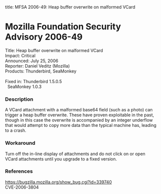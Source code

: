 title: MFSA 2006-49: Heap buffer overwrite on malformed VCard

<h1>Mozilla Foundation Security Advisory 2006-49</h1>

<p><span class="label">Title:</span>      Heap buffer overwrite on malformed VCard<br/>
<span class="label">Impact:</span>     Critical<br/>
<span class="label">Announced:</span>  July 25, 2006<br/>
<span class="label">Reporter:</span>   Daniel Veditz (Mozilla)<br/>
<span class="label">Products:</span>   Thunderbird, SeaMonkey<br/><br/>
<span class="label">Fixed in:</span>   Thunderbird 1.5.0.5<br/>
<span class="label">&#160;</span>      SeaMonkey 1.0.3</p>

<h3>Description</h3>

<p>A VCard attachment with a malformed base64 field (such as a photo) can
trigger a heap buffer overwrite. These have proven exploitable in the
past, though in this case the overwrite is accompanied by an integer
underflow that would attempt to copy more data than the typical machine
has, leading to a crash.</p>

<h3>Workaround</h3>

<p>Turn off the in-line display of attachments and do not click on
or open VCard attachments until you upgrade to a fixed version.</p>

<h3>References</h3>

<p><a href="https://bugzilla.mozilla.org/show_bug.cgi?id=339740">
https://bugzilla.mozilla.org/show_bug.cgi?id=339740</a><br/>
CVE-2006-3804</p>



